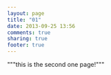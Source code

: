 ```yaml
---
layout: page
title: "01"
date: 2013-09-25 13:56
comments: true
sharing: true
footer: true
---
```

"""this is the second one page!"""   

